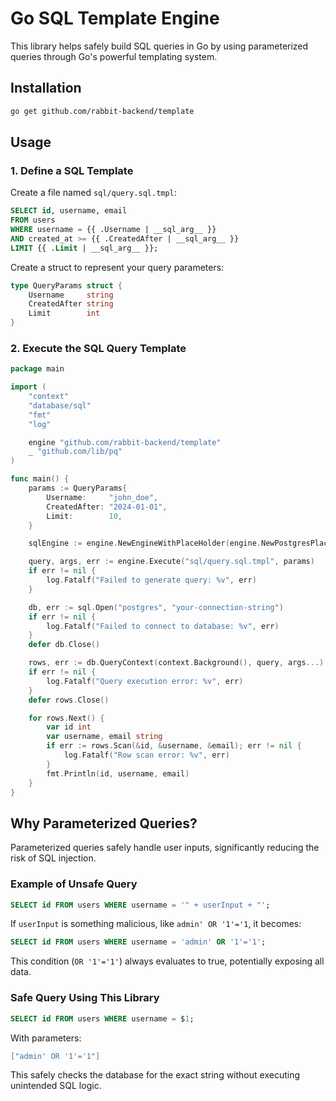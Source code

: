 # Go SQL Template Engine

This library helps safely build SQL queries in Go by using parameterized queries through Go's powerful templating system.

## Installation

```bash
go get github.com/rabbit-backend/template
```

## Usage

### 1. Define a SQL Template

Create a file named `sql/query.sql.tmpl`:

```sql
SELECT id, username, email
FROM users
WHERE username = {{ .Username | __sql_arg__ }}
AND created_at >= {{ .CreatedAfter | __sql_arg__ }}
LIMIT {{ .Limit | __sql_arg__ }};
```

Create a struct to represent your query parameters:

```go
type QueryParams struct {
	Username     string
	CreatedAfter string
	Limit        int
}
```

### 2. Execute the SQL Query Template

```go
package main

import (
	"context"
	"database/sql"
	"fmt"
	"log"

	engine "github.com/rabbit-backend/template"
	_ "github.com/lib/pq"
)

func main() {
	params := QueryParams{
		Username:     "john_doe",
		CreatedAfter: "2024-01-01",
		Limit:        10,
	}

	sqlEngine := engine.NewEngineWithPlaceHolder(engine.NewPostgresPlaceHolder())

	query, args, err := engine.Execute("sql/query.sql.tmpl", params)
	if err != nil {
		log.Fatalf("Failed to generate query: %v", err)
	}

	db, err := sql.Open("postgres", "your-connection-string")
	if err != nil {
		log.Fatalf("Failed to connect to database: %v", err)
	}
	defer db.Close()

	rows, err := db.QueryContext(context.Background(), query, args...)
	if err != nil {
		log.Fatalf("Query execution error: %v", err)
	}
	defer rows.Close()

	for rows.Next() {
		var id int
		var username, email string
		if err := rows.Scan(&id, &username, &email); err != nil {
			log.Fatalf("Row scan error: %v", err)
		}
		fmt.Println(id, username, email)
	}
}
```

## Why Parameterized Queries?

Parameterized queries safely handle user inputs, significantly reducing the risk of SQL injection.

### Example of Unsafe Query

```sql
SELECT id FROM users WHERE username = '" + userInput + "';
```

If `userInput` is something malicious, like `admin' OR '1'='1`, it becomes:

```sql
SELECT id FROM users WHERE username = 'admin' OR '1'='1';
```

This condition (`OR '1'='1'`) always evaluates to true, potentially exposing all data.

### Safe Query Using This Library

```sql
SELECT id FROM users WHERE username = $1;
```

With parameters:

```go
["admin' OR '1'='1"]
```

This safely checks the database for the exact string without executing unintended SQL logic.
